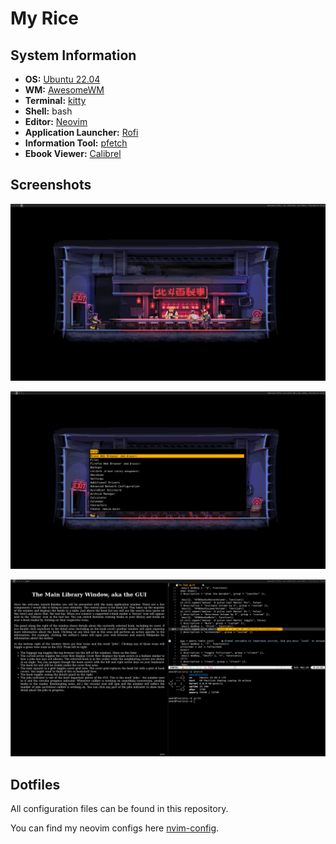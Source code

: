 # My Rice

## System Information

- **OS:** [Ubuntu 22.04](https://ubuntu.com/desktop)
- **WM:** [AwesomeWM](https://awesomewm.org/)
- **Terminal:** [kitty](https://sw.kovidgoyal.net/kitty/)
- **Shell:** bash
- **Editor:** [Neovim](https://neovim.io/)
- **Application Launcher:** [Rofi](https://github.com/davatorium/rofi)
- **Information Tool:** [pfetch](https://github.com/dylanaraps/pfetch)
- **Ebook Viewer:** [Calibrel](https://calibre-ebook.com/)
  
## Screenshots

![Dekstop](./images/desktop.png)

![App Launcher](./images/app_launcher.png)

![terminal](./images/terminal.png)

## Dotfiles

All configuration files can be found in this repository.

You can find my neovim configs here [nvim-config](https://github.com/UmxrAbdullxh/nvim-config).
